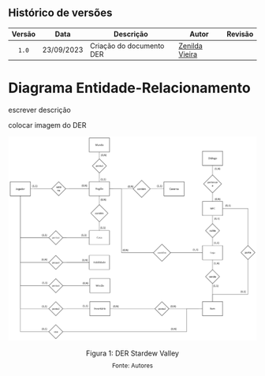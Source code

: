 ## Histórico de versões

| Versão | Data       | Descrição                | Autor                                              | Revisão              |
|:------:|:----------:| ------------------------ | -------------------------------------------------- | -------------------- |
| `1.0`  | 23/09/2023 | Criação do documento DER | [Zenilda Vieira](https://github.com/ZenildaVieira) |                      |

# Diagrama Entidade-Relacionamento

<p style="text-align: justify">
escrever descrição

colocar imagem do DER

<img src= '../imagens/DER_StardewValley.png'> </img>

<div style="text-align: center">
<p>Figura 1: DER Stardew Valley</p>
<p style="margin-top: -1%; font-size: 12px">Fonte: Autores</p>
</div>